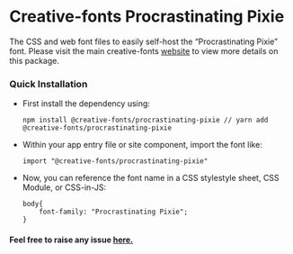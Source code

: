 # Creative-fonts Procrastinating Pixie

The CSS and web font files to easily self-host the “Procrastinating Pixie” font. Please visit the main creative-fonts [website](https://creativefonts.org/preview/procrastinating-pixie) to view more details on this package.

### Quick Installation

- First install the dependency using:

  ```
  npm install @creative-fonts/procrastinating-pixie // yarn add @creative-fonts/procrastinating-pixie
  ```

- Within your app entry file or site component, import the font like:
  ```
  import "@creative-fonts/procrastinating-pixie"
  ```
- Now, you can reference the font name in a CSS stylestyle sheet, CSS Module, or CSS-in-JS:
  ```
  body{
      font-family: "Procrastinating Pixie";
  }
  ```

#### Feel free to raise any issue [here.](https://github.com/creative-fonts/creative-fonts/issues)
